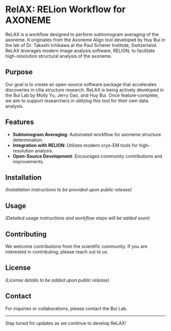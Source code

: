 # RelAX: RELion Workflow for AXONEME

ReLAX is a workflow designed to perform subtomogram averaging of the axoneme. It originates from the Axoneme Align tool developed by Huy Bui in the lab of Dr. Takashi Ichikawa at the Paul Scherer Institute, Switzerland. ReLAX leverages modern image analysis software, RELION, to facilitate high-resolution structural analysis of the axoneme.

## Purpose
Our goal is to create an open-source software package that accelerates discoveries in cilia structure research. ReLAX is being actively developed in the Bui Lab by Molly Yu, Jerry Gao, and Huy Bui. Once feature-complete, we aim to support researchers in utilizing this tool for their own data analysis.

## Features
- **Subtomogram Averaging**: Automated workflow for axoneme structure determination.
- **Integration with RELION**: Utilizes modern cryo-EM tools for high-resolution analysis.
- **Open-Source Development**: Encourages community contributions and improvements.

## Installation
_(Installation instructions to be provided upon public release)_

## Usage
_(Detailed usage instructions and workflow steps will be added soon)_

## Contributing
We welcome contributions from the scientific community. If you are interested in contributing, please reach out to us.

## License
_(License details to be added upon public release)_

## Contact
For inquiries or collaborations, please contact the Bui Lab.

---
Stay tuned for updates as we continue to develop ReLAX!


